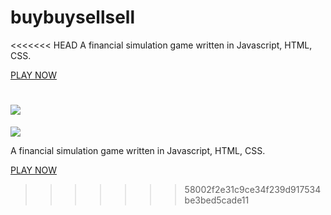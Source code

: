 # buybuysellsell

<<<<<<< HEAD
A financial simulation game written in Javascript, HTML, CSS.

[PLAY NOW](https://play.safacon.com/buybuysellsell)

![](https://www.safacon.com/site/images/buybuysellsell_full.gif)
=======
![](https://www.safacon.com/site/images/buybuysellsell_full.gif)

A financial simulation game written in Javascript, HTML, CSS.

[PLAY NOW](https://play.safacon.com/buybuysellsell)
>>>>>>> 58002f2e31c9ce34f239d917534be3bed5cade11
